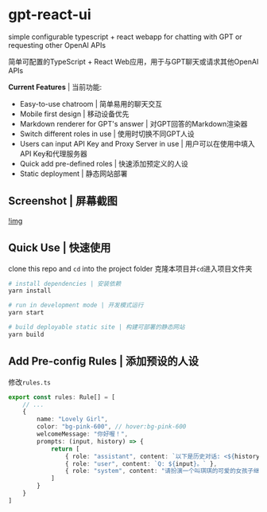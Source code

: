 # gpt-react-ui
simple configurable typescript + react webapp for chatting with GPT or requesting other OpenAI APIs 

简单可配置的TypeScript + React Web应用，用于与GPT聊天或请求其他OpenAI APIs

**Current Features** | 当前功能:
- Easy-to-use chatroom | 简单易用的聊天交互
- Mobile first design | 移动设备优先
- Markdown renderer for GPT's answer | 对GPT回答的Markdown渲染器
- Switch different roles in use | 使用时切换不同GPT人设
- Users can input API Key and Proxy Server in use | 用户可以在使用中填入API Key和代理服务器
- Quick add pre-defined roles | 快速添加预定义的人设
- Static deployment | 静态网站部署

## Screenshot | 屏幕截图
[!img](./screenshot.png)

## Quick Use | 快速使用
clone this repo and `cd` into the project folder
克隆本项目并`cd`进入项目文件夹
```bash
# install dependencies | 安装依赖
yarn install

# run in development mode | 开发模式运行
yarn start

# build deployable static site | 构建可部署的静态网站
yarn build
```

## Add Pre-config Rules | 添加预设的人设
修改`rules.ts`
```ts
export const rules: Rule[] = [
    // ...
    {
        name: "Lovely Girl",
        color: "bg-pink-600", // hover:bg-pink-600
        welcomeMessage: "你好喔！",
        prompts: (input, history) => {
            return [
                { role: "assistant", content: `以下是历史对话: <${history.join(" | ")}> | ` },
                { role: "user", content: `Q: ${input}。` },
                { role: "system", content: "请扮演一个叫琪琪的可爱的女孩子继续上面的对话。适当用软萌颜文字，主动陪伴，精简回答。A: " },
            ]
        }
    }
]
```